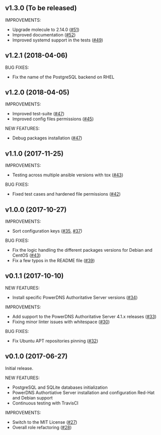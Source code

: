 ## v1.3.0 (To be released)

IMPROVEMENTS:
- Upgrade molecule to 2.14.0 ([\#51](https://github.com/PowerDNS/pdns-ansible/pull/51))
- Improved documentation ([\#52](https://github.com/PowerDNS/pdns-ansible/pull/52))
- Improved systemd support in the tests ([\#49](https://github.com/PowerDNS/pdns-ansible/pull/49))

## v1.2.1 (2018-04-06)

BUG FIXES:
- Fix the name of the PostgreSQL backend on RHEL

## v1.2.0 (2018-04-05)

IMPROVEMENTS:
- Improved test-suite ([\#47](https://github.com/PowerDNS/pdns-ansible/pull/47))
- Improved config files permissions ([\#45](https://github.com/PowerDNS/pdns-ansible/pull/45))

NEW FEATURES:
- Debug packages installation ([\#47](https://github.com/PowerDNS/pdns-ansible/pull/47))

## v1.1.0 (2017-11-25)

IMPROVEMENTS:
- Testing across multiple ansible versions with tox ([\#43](https://github.com/PowerDNS/pdns-ansible/pull/43))

BUG FIXES:
- Fixed test cases and hardened file permissions ([\#42](https://github.com/PowerDNS/pdns-ansible/pull/42))

## v1.0.0 (2017-10-27)

IMPROVEMENTS:
- Sort configuration keys ([\#35](https://github.com/PowerDNS/pdns-ansible/pull/35), [\#37](https://github.com/PowerDNS/pdns-ansible/pull/37))

BUG FIXES:
- Fix the logic handling the different packages versions for Debian and CentOS ([\#43](https://github.com/PowerDNS/pdns-ansible/pull/43))
- Fix a few typos in the README file ([\#39](https://github.com/PowerDNS/pdns-ansible/pull/39))

## v0.1.1 (2017-10-10)

NEW FEATURES:
- Install specific PowerDNS Authoritative Server versions ([\#34](https://github.com/PowerDNS/pdns-ansible/pull/34))

IMPROVEMENTS:
- Add support to the PowerDNS Authoritative Server 4.1.x releases ([\#33](https://github.com/PowerDNS/pdns-ansible/pull/33))
- Fixing minor linter issues with whitespace ([\#30](https://github.com/PowerDNS/pdns-ansible/pull/30))

BUG FIXES:
- Fix Ubuntu APT repositories pinning ([\#32](https://github.com/PowerDNS/pdns-ansible/pull/32))

## v0.1.0 (2017-06-27)

Initial release.

NEW FEATURES:
- PostgreSQL and SQLite databases initialization
- PowerDNS Authortiative Server installation and configuration Red-Hat and Debian support
- Continuous testing with TravisCI

IMPROVEMENTS:
- Switch to the MIT License ([\#27](https://github.com/PowerDNS/pdns-ansible/pull/27))
- Overall role refactoring ([\#28](https://github.com/PowerDNS/pdns-ansible/pull/28))
